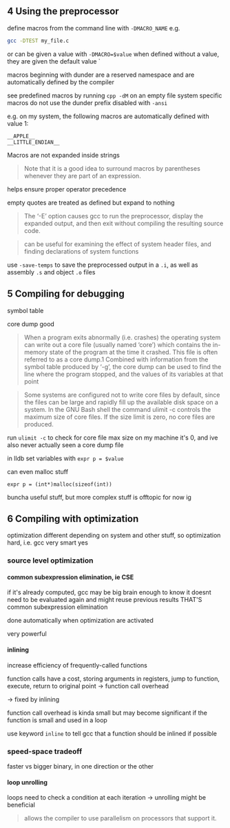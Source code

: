 ## 4 Using the preprocessor

define macros from the command line with `-DMACRO_NAME`
e.g.
```sh
gcc -DTEST my_file.c
```
or can be given a value with `-DMACRO=$value`
when defined without a value, they are given the default value `

macros beginning with dunder are a reserved namespace and are automatically
defined by the compiler

see predefined macros by running `cpp -dM` on an empty file
system specific macros do not use the dunder prefix
disabled with `-ansi`

e.g. on my system, the following macros are automatically defined with value 1:
```
__APPLE__
__LITTLE_ENDIAN__
```

Macros are not expanded inside strings

> Note that it is a good idea to surround macros by parentheses whenever they
> are part of an expression.

helps ensure proper operator precedence

empty quotes are treated as defined but expand to nothing

> The ‘-E’ option causes gcc to run the preprocessor, display the expanded
> output, and then exit without compiling the resulting source code.

> can be useful for examining the effect of system header files, and finding
> declarations of system functions

use `-save-temps` to save the preprocessed output in a `.i`, as well as
assembly `.s` and object `.o` files

## 5 Compiling for debugging

symbol table

core dump good

> When a program exits abnormally (i.e. crashes) the operating system can write
> out a core file (usually named ‘core’) which contains the in-memory state of
> the program at the time it crashed. This file is often referred to as a core
> dump.1 Combined with information from the symbol table produced by ‘-g’, the
> core dump can be used to find the line where the program stopped, and the
> values of its variables at that point

> Some systems are configured not to write core files by default, since the
> files can be large and rapidly fill up the available disk space on a system.
> In the GNU Bash shell the command ulimit -c controls the maximum size of core
> files. If the size limit is zero, no core files are produced.

run `ulimit -c` to check for core file max size
on my machine it's 0, and ive also never actually seen a core dump file

in lldb
set variables with
`expr p = $value`

can even malloc stuff

`expr p = (int*)malloc(sizeof(int))`

buncha useful stuff, but more complex stuff is offtopic for now ig

## 6 Compiling with optimization

optimization different depending on system and other stuff, so optimization
hard, i.e. gcc very smart yes

### source level optimization
#### common subexpression elimination, ie CSE

if it's already computed, gcc may be big brain enough to know it doesnt need to be evaluated again and might reuse previous results
THAT'S common subexpression elimination

done automatically when optimization are activated

very powerful

#### inlining

increase efficiency of frequently-called functions

function calls have a cost, storing arguments in registers, jump to function,
execute, return to original point
-> function call overhead

-> fixed by inlining

function call overhead is kinda small but may become significant if the function is small and used in a loop

use keyword `inline` to tell gcc that a function should be inlined if possible

### speed-space tradeoff

faster vs bigger binary, in one direction or the other

#### loop unrolling
loops need to check a condition at each iteration
-> unrolling might be beneficial
> allows the compiler to use parallelism on processors that support it.
